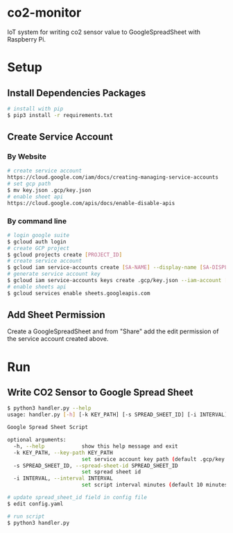 # co2-monitor
IoT system for writing co2 sensor value to GoogleSpreadSheet with Raspberry Pi.

# Setup
## Install Dependencies Packages
```bash
# install with pip
$ pip3 install -r requirements.txt
```

## Create Service Account
### By Website
```bash
# create service account
https://cloud.google.com/iam/docs/creating-managing-service-accounts
# set gcp path
$ mv key.json .gcp/key.json
# enable sheet api
https://cloud.google.com/apis/docs/enable-disable-apis
```

### By command line
```bash
# login google suite
$ gcloud auth login
# create GCP project
$ gcloud projects create [PROJECT_ID]
# create service account
$ gcloud iam service-accounts create [SA-NAME] --display-name [SA-DISPLAY-NAME]
# generate service account key
$ gcloud iam service-accounts keys create .gcp/key.json --iam-account [SA-NAME]@[PROJECT-ID].iam.gserviceaccount.com
# enable sheets api
$ gcloud services enable sheets.googleapis.com
```

## Add Sheet Permission
Create a GoogleSpreadSheet and from "Share" add the edit permission of the service account created above.

# Run
## Write CO2 Sensor to Google Spread Sheet
```bash
$ python3 handler.py --help
usage: handler.py [-h] [-k KEY_PATH] [-s SPREAD_SHEET_ID] [-i INTERVAL]

Google Spread Sheet Script

optional arguments:
  -h, --help            show this help message and exit
  -k KEY_PATH, --key-path KEY_PATH
                        set service account key path (default .gcp/key.json)
  -s SPREAD_SHEET_ID, --spread-sheet-id SPREAD_SHEET_ID
                        set spread sheet id
  -i INTERVAL, --interval INTERVAL
                        set script interval minutes (default 10 minutes)

# update spread_sheet_id field in config file
$ edit config.yaml

# run script
$ python3 handler.py
```
